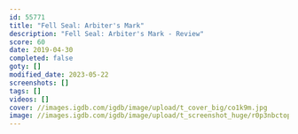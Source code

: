 ```yaml
---
id: 55771
title: "Fell Seal: Arbiter's Mark"
description: "Fell Seal: Arbiter's Mark - Review"
score: 60
date: 2019-04-30
completed: false
goty: []
modified_date: 2023-05-22
screenshots: []
tags: []
videos: []
cover: //images.igdb.com/igdb/image/upload/t_cover_big/co1k9m.jpg
image: //images.igdb.com/igdb/image/upload/t_screenshot_huge/r0p3nbctopamdizmo7sf.jpg
---
```

